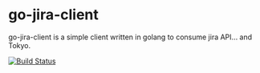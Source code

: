 go-jira-client
==============

go-jira-client is a simple client written in golang to consume jira API... and Tokyo.

[![Build Status](https://travis-ci.org/plouc/go-jira-client.png?branch=master)](https://travis-ci.org/plouc/go-jira-client)
